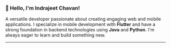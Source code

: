 ### 👋 Hello, I'm Indrajeet Chavan!

A versatile developer passionate about creating engaging web and mobile applications. 
I specialize in mobile development with **Flutter** and have a strong foundation in backend technologies using **Java** and **Python**. 
I'm always eager to learn and build something new.

---
